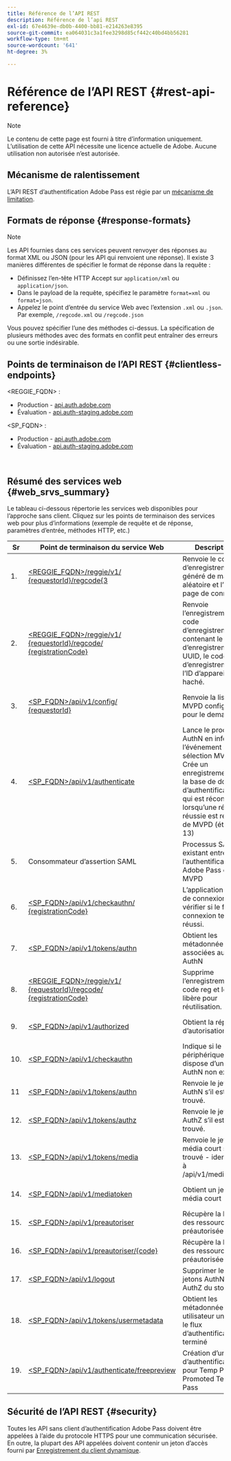 ```yaml
---
title: Référence de l’API REST
description: Référence de l’api REST
exl-id: 67e4639e-db0b-4400-bb81-e214263e8395
source-git-commit: ea064031c3a1fee3298d85cf442c40bd4bb56281
workflow-type: tm+mt
source-wordcount: '641'
ht-degree: 3%

---
```


# Référence de l’API REST {#rest-api-reference}

>[!NOTE]
>
>Le contenu de cette page est fourni à titre d’information uniquement. L’utilisation de cette API nécessite une licence actuelle de Adobe. Aucune utilisation non autorisée n’est autorisée.

## Mécanisme de ralentissement

L’API REST d’authentification Adobe Pass est régie par un [mécanisme de limitation](/help/authentication/throttling-mechanism.md).

## Formats de réponse {#response-formats}


>[!NOTE]
>
> Les API fournies dans ces services peuvent renvoyer des réponses au format XML ou JSON (pour les API qui renvoient une réponse). Il existe 3 manières différentes de spécifier le format de réponse dans la requête :
>
>* Définissez l’en-tête HTTP Accept sur `application/xml` ou `application/json`.
>* Dans le payload de la requête, spécifiez le paramètre `format=xml` ou `format=json`.
>* Appelez le point d’entrée du service Web avec l’extension `.xml` ou `.json`. Par exemple, `/regcode.xml` ou `/regcode.json`
>
>Vous pouvez spécifier l’une des méthodes ci-dessus. La spécification de plusieurs méthodes avec des formats en conflit peut entraîner des erreurs ou une sortie indésirable.

## Points de terminaison de l’API REST {#clientless-endpoints}

&lt;REGGIE_FQDN> :

* Production - [api.auth.adobe.com](http://api.auth.adobe.com/)
* Évaluation - [api.auth-staging.adobe.com](http://api.auth-staging.adobe.com/)

&lt;SP_FQDN> :

* Production - [api.auth.adobe.com](http://api.auth.adobe.com/)
* Évaluation - [api.auth-staging.adobe.com](http://api.auth-staging.adobe.com/)

</br>


## Résumé des services web {#web_srvs_summary}

Le tableau ci-dessous répertorie les services web disponibles pour l’approche sans client. Cliquez sur les points de terminaison des services web pour plus d’informations (exemple de requête et de réponse, paramètres d’entrée, méthodes HTTP, etc.)


| Sr | Point de terminaison du service Web | Description | <!--[Diag.  </br>Ref](http://tve.helpdocsonline.com/api-reference-v2-test#illustration)-->. | Hébergé à | Appelé par |
| --- | --- | --- | --- | --- | --- |
| 1. | [&lt;REGGIE_FQDN>/reggie/v1/ </br> {requestorId}/regcode{3](/help/authentication/registration-code-request.md) | Renvoie le code d’enregistrement généré de manière aléatoire et l’URI de page de connexion | 2 | Adobe </br>Service Reg Code | Appareil dynamique |
| 2. | [&lt;REGGIE_FQDN>/reggie/v1/ </br> {requestorId}/regcode/ </br> {registrationCode}](/help/authentication/return-registration-record.md) | Renvoie l’enregistrement du code d’enregistrement contenant le code d’enregistrement UUID, le code d’enregistrement et l’ID d’appareil haché. | 8 | Adobe </br>Service Reg Code | Authentification Adobe Pass |
| 3. | [&lt;SP_FQDN>/api/v1/config/ </br> {requestorId}](/help/authentication/provide-mvpd-list.md) | Renvoie la liste des MVPD configurés pour le demandeur | 5 | Adobe </br>Adobe Pass </br>authentication </br>Service | Connexion </br>Web </br>App |
| 4. | [&lt;SP_FQDN>/api/v1/authenticate](/help/authentication/initiate-authentication.md) | Lance le processus AuthN en informant l’événement de sélection MVPD. Crée un enregistrement sur la base de données d’authentification, qui est réconcilié lorsqu’une réponse réussie est reçue de MVPD (étape 13) | 7 | Adobe </br>Adobe Pass </br>authentication </br>Service | Connexion </br>Web </br>App |
| 5. | Consommateur d’assertion SAML | Processus SAML existant entre l’authentification Adobe Pass et MVPD | 13 | Adobe Pass </br>authentication </br>Service | Authentification Adobe Pass |
| 6. | [&lt;SP_FQDN>/api/v1/checkauthn/ </br> {registrationCode}](/help/authentication/check-authentication-flow-by-second-screen-web-app.md) | L’application Web de connexion peut vérifier si le flux de connexion tenté a réussi. |     | Authentification </br> Adobe Pass   </br> Service | Connexion   </br>Web   </br> Application |
| 7. | [&lt;SP_FQDN>/api/v1/tokens/authn](/help/authentication/retrieve-authentication-token.md) | Obtient les métadonnées associées au jeton AuthN | 15 | Adobe Pass </br>authentication </br>Service | Appareil dynamique |
| 8. | [&lt;REGGIE_FQDN>/reggie/v1/ </br> {requestorId}/regcode/ </br> {registrationCode}](/help/authentication/delete-registration-record.md) | Supprime l’enregistrement du code reg et le libère pour réutilisation. | 16 | Adobe </br>Service Reg Code | Authentification Adobe Pass |
| 9. | [&lt;SP_FQDN>/api/v1/authorized](/help/authentication/initiate-authorization.md) | Obtient la réponse d’autorisation. | 17 | Adobe Pass </br>authentication </br>Service | Appareil dynamique |
| 10. | [&lt;SP_FQDN>/api/v1/checkauthn](/help/authentication/check-authentication-token.md) | Indique si le périphérique dispose d’un jeton AuthN non expiré. |     | Adobe Pass </br>authentication </br>Service | Appareil dynamique |
| 11 | [&lt;SP_FQDN>/api/v1/tokens/authn](/help/authentication/retrieve-authentication-token.md) | Renvoie le jeton AuthN s’il est trouvé. |     | Adobe Pass </br>authentication </br>Service | Appareil dynamique |
| 12. | [&lt;SP_FQDN>/api/v1/tokens/authz](/help/authentication/retrieve-authorization-token.md) | Renvoie le jeton AuthZ s’il est trouvé. |     | Adobe Pass </br>authentication </br>Service | Appareil dynamique |
| 13. | [&lt;SP_FQDN>/api/v1/tokens/media](/help/authentication/obtain-short-media-token.md) | Renvoie le jeton de média court s’il est trouvé - identique à /api/v1/mediatoken |     | Adobe Pass </br>authentication </br>Service | Appareil dynamique |
| 14. | [&lt;SP_FQDN>/api/v1/mediatoken](/help/authentication/obtain-short-media-token.md) | Obtient un jeton de média court |     | Adobe Pass </br>authentication </br>Service | Appareil dynamique |
| 15. | [&lt;SP_FQDN>/api/v1/preautoriser](/help/authentication/retrieve-list-of-preauthorized-resources.md) | Récupère la liste des ressources préautorisées |     | Adobe Pass </br>authentication </br>Service | Appareil dynamique |
| 16. | [&lt;SP_FQDN>/api/v1/preautoriser/{code}](/help/authentication/retrieve-list-of-preauthorized-resources-by-second-screen-web-app.md) | Récupère la liste des ressources préautorisées |     | Adobe Pass </br>authentication </br>Service | Application Web de connexion |
| 17. | [&lt;SP_FQDN>/api/v1/logout](/help/authentication/initiate-logout.md) | Supprimer les jetons AuthN et AuthZ du stockage |     | Authentification </br> Adobe Pass   </br> Service | Appareil dynamique |
| 18. | [&lt;SP_FQDN>/api/v1/tokens/usermetadata](/help/authentication/user-metadata.md) | Obtient les métadonnées utilisateur une fois le flux d’authentification terminé | S/O | S/O | Appareil dynamique |
| 19. | [&lt;SP_FQDN>/api/v1/authenticate/freepreview](/help/authentication/free-preview-for-temp-pass-and-promotional-temp-pass.md) | Création d’un jeton d’authentification pour Temp Pass ou Promoted Temp Pass | S/O | Adobe Pass </br>authentication </br>Service | Appareil dynamique |


## Sécurité de l’API REST {#security}

Toutes les API sans client d’authentification Adobe Pass doivent être appelées à l’aide du protocole HTTPS pour une communication sécurisée. En outre, la plupart des API appelées doivent contenir un jeton d’accès fourni par [Enregistrement du client dynamique](/help/authentication/dynamic-client-registration.md).
